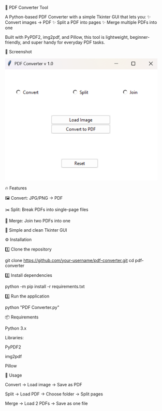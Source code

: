 📄 PDF Converter Tool

A Python-based PDF Converter with a simple Tkinter GUI that lets you:
✨ Convert images → PDF
✨ Split a PDF into pages
✨ Merge multiple PDFs into one

Built with PyPDF2, img2pdf, and Pillow, this tool is lightweight, beginner-friendly, and super handy for everyday PDF tasks.


📸 Screenshot

![image_alt](https://github.com/khushbu0130/PDF_Converter/blob/28211d8684e245c493c882b3492e30561ebb3ea4/screenshots/Convert.png)




🔥 Features

🖼️ Convert: JPG/PNG → PDF

✂️ Split: Break PDFs into single-page files

🔗 Merge: Join two PDFs into one

🎨 Simple and clean Tkinter GUI



⚙️ Installation

1️⃣ Clone the repository

git clone https://github.com/your-username/pdf-converter.git
cd pdf-converter


2️⃣ Install dependencies

python -m pip install -r requirements.txt


3️⃣ Run the application

python "PDF Converter.py"



📦 Requirements

Python 3.x

Libraries:

PyPDF2

img2pdf

Pillow



🚀 Usage

Convert → Load image → Save as PDF

Split → Load PDF → Choose folder → Split pages

Merge → Load 2 PDFs → Save as one file
